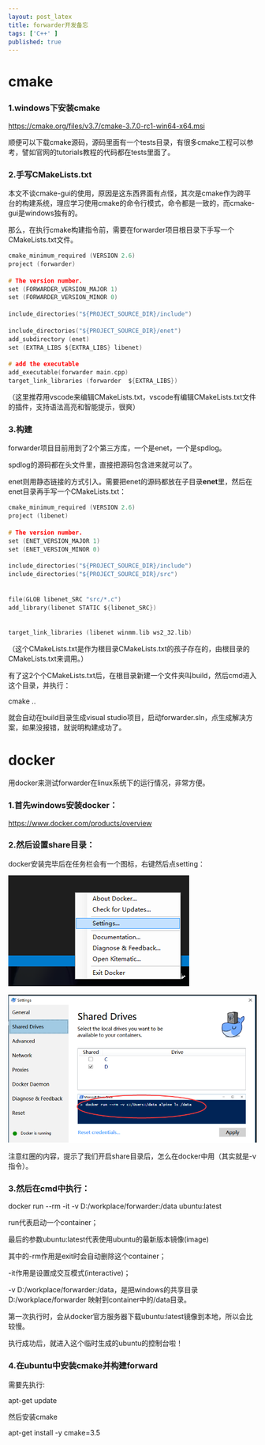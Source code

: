 ```yaml
---
layout: post_latex
title: forwarder开发备忘
tags: ['C++' ]
published: true
---
```



# cmake

### 1.windows下安装cmake

https://cmake.org/files/v3.7/cmake-3.7.0-rc1-win64-x64.msi

顺便可以下载cmake源码，源码里面有一个tests目录，有很多cmake工程可以参考，譬如官网的tutorials教程的代码都在tests里面了。


### 2.手写CMakeLists.txt

本文不谈cmake-gui的使用，原因是这东西界面有点怪，其次是cmake作为跨平台的构建系统，理应学习使用cmake的命令行模式，命令都是一致的，而cmake-gui是windows独有的。

那么，在执行cmake构建指令前，需要在forwarder项目根目录下手写一个CMakeLists.txt文件。

```c
cmake_minimum_required (VERSION 2.6)
project (forwarder)

# The version number.
set (FORWARDER_VERSION_MAJOR 1)
set (FORWARDER_VERSION_MINOR 0)

include_directories("${PROJECT_SOURCE_DIR}/include")

include_directories("${PROJECT_SOURCE_DIR}/enet")
add_subdirectory (enet)
set (EXTRA_LIBS ${EXTRA_LIBS} libenet)

# add the executable
add_executable(forwarder main.cpp)
target_link_libraries (forwarder  ${EXTRA_LIBS})
```

（这里推荐用vscode来编辑CMakeLists.txt，vscode有编辑CMakeLists.txt文件的插件，支持语法高亮和智能提示，很爽）


### 3.构建

forwarder项目目前用到了2个第三方库，一个是enet，一个是spdlog。

spdlog的源码都在头文件里，直接把源码包含进来就可以了。

enet则用静态链接的方式引入。需要把enet的源码都放在子目录**enet**里，然后在enet目录再手写一个CMakeLists.txt：

```c
cmake_minimum_required (VERSION 2.6)
project (libenet)

# The version number.
set (ENET_VERSION_MAJOR 1)
set (ENET_VERSION_MINOR 0)

include_directories("${PROJECT_SOURCE_DIR}/include")
include_directories("${PROJECT_SOURCE_DIR}/src")


file(GLOB libenet_SRC "src/*.c")
add_library(libenet STATIC ${libenet_SRC})


target_link_libraries (libenet winmm.lib ws2_32.lib)
```

（这个CMakeLists.txt是作为根目录CMakeLists.txt的孩子存在的，由根目录的CMakeLists.txt来调用。）

有了这2个个CMakeLists.txt后，在根目录新建一个文件夹叫build，然后cmd进入这个目录，并执行：

cmake ..

就会自动在build目录生成visual studio项目，启动forwarder.sln，点生成解决方案，如果没报错，就说明构建成功了。

# docker

用docker来测试forwarder在linux系统下的运行情况，非常方便。

### 1.首先windows安装docker：

https://www.docker.com/products/overview


### 2.然后设置share目录：

docker安装完毕后在任务栏会有一个图标，右键然后点setting：

![11.png](../images/2016.10/11.png)

![10.png](../images/2016.10/10.png)

注意红圈的内容，提示了我们开启share目录后，怎么在docker中用（其实就是-v指令）。


### 3.然后在cmd中执行：

docker run --rm -it -v D:/workplace/forwarder:/data ubuntu:latest

run代表启动一个container；

最后的参数ubuntu:latest代表使用ubuntu的最新版本镜像(image)

其中的-rm作用是exit时会自动删除这个container；

-it作用是设置成交互模式(interactive)；

-v D:/workplace/forwarder:/data，是把windows的共享目录D:/workplace/forwarder 映射到container中的/data目录。

第一次执行时，会从docker官方服务器下载ubuntu:latest镜像到本地，所以会比较慢。

执行成功后，就进入这个临时生成的ubuntu的控制台啦！

### 4.在ubuntu中安装cmake并构建forward

需要先执行:

apt-get update

然后安装cmake

apt-get install -y cmake=3.5




